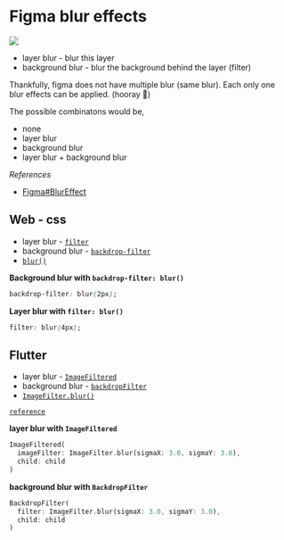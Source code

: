 # Figma blur effects

![](https://static.figma.com/uploads/9def6cce093b164306328ee228028155d13d72d0)

- layer blur - blur this layer
- background blur - blur the background behind the layer (filter)

Thankfully, figma does not have multiple blur (same blur). Each only one blur effects can be applied. (hooray 🥳)

The possible combinatons would be,

- none
- layer blur
- background blur
- layer blur + background blur

_References_

- [Figma#BlurEffect](https://www.figma.com/plugin-docs/api/Effect/#blureffect)

## Web - css

- layer blur - [`filter`](https://developer.mozilla.org/en-US/docs/Web/CSS/filter)
- background blur - [`backdrop-filter`](https://developer.mozilla.org/en-US/docs/Web/CSS/backdrop-filter)
- [`blur()`](<https://developer.mozilla.org/en-US/docs/Web/CSS/filter-function/blur()>)

**Background blur with `backdrop-filter: blur()`**

```css
backdrop-filter: blur(2px);
```

**Layer blur with `filter: blur()`**

```css
filter: blur(4px);
```

## Flutter

<!-- Adding layer / background blur in flutter is little bit more trickier than css -->

- layer blur - [`ImageFiltered`](https://api.flutter.dev/flutter/widgets/ImageFiltered-class.html)
- background blur - [`backdropFilter`](https://api.flutter.dev/flutter/widgets/BackdropFilter-class.html)
- [`ImageFilter.blur()`](https://api.flutter.dev/flutter/dart-ui/ImageFilter/ImageFilter.blur.html)

[`reference`](https://dev.to/boilplate/how-to-blur-in-flutter-5891)

**layer blur with `ImageFiltered`**

```dart
ImageFiltered(
  imageFilter: ImageFilter.blur(sigmaX: 3.0, sigmaY: 3.0),
  child: child
)
```

**background blur with `BackdropFilter`**

```dart
BackdropFilter(
  filter: ImageFilter.blur(sigmaX: 3.0, sigmaY: 3.0),
  child: child
)
```
